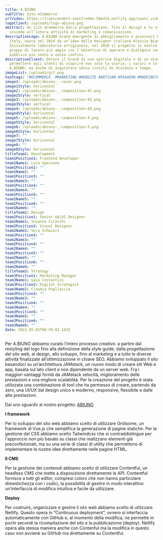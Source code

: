 ```yaml
---
title: A.BIUNO
subTitle: Sito eCommerce
urlVideo: https://transcendent-semifreddo-59ed14.netlify.app/suoni_video.mp4
logoClient: /uploads/logo-abiuno.png
abstract: Un sito eCommerce dalla progettazione, fino al design e lo sviluppo,
  insieme all’intera attività di marketing e comunicazione.
descriptionLogo: A.BIUNO brand emergente di abbigliamento e accessori Made in
  Italy, nasce nel 2014 da un’idea della designer italiana Alessia Bianco.
  Inizialmente laboratorio artigianale, nel 2020 il progetto si evolve in un
  gruppo di lavoro più ampio con l’obiettivo di operare e dialogare con un
  pubblico più vasto e senza confini.
descriptionClient: Dotare il brand di una vetrina digitale e di un eCommerce per
  permettere agli utenti di scoprire non solo la storia, i valori e le creazioni
  A.BIUNO, ma anche di acquistare senza vincoli di distanza e tempo.
imageList: /uploads/gif.png
hashtags: "#ECOMMERCE  #MARKETING #WEBSITE #ARTISAN #FASHION #MADEINITALY #MODA"
image1: /uploads/abiuno-_-cover.png
image1Style: horizontal
image2: /uploads/abiuno-_-composition-01.png
image2Style: vertical
image3: /uploads/abiuno-_-composition-02.png
image3Style: vertical
image4: /uploads/abiuno-_-composition-03.png
image4Style: horizontal
image5: /uploads/abiuno-_-composition-4.png
image5Style: horizontal
image6: /uploads/abiuno-_-composition-5.png
image6Style: horizontal
image7: ""
image7Style: horizontal
image8: ""
image8Style: horizontal
titleTeam1: Development
team1Position1: Frontend Developer
team1Name1: Luca Spezzano
team1Position2: ""
team1Name2: ""
team1Position3: ""
team1Name3: ""
team1Position4: ""
team1Name4: ""
team1Position5: ""
team1Name5: ""
team1Position6: ""
team1Name6: ""
titleTeam2: Design
team2Position1: Senior UX/UI Designer
team2Name1: Susanna Cirocchi
team2Position2: Visual Designer
team2Name2: Vera Schwierz
team2Position3: ""
team2Name3: ""
team2Position4: ""
team2Name4: ""
team2Position5: ""
team2Name5: ""
team2Position6: ""
team2Name6: ""
titleTeam3: Strategy
team3Position1: Marketing Manager
team3Name1: Gaia Costantini
team3Position2: Digital Strategist
team3Name2: Claudia Pagliaccia
team3Position3: ""
team3Name3: ""
team3Position4: ""
team3Name4: ""
team3Position5: ""
team3Name5: ""
team3Position6: ""
team3Name6: ""
date: 2022-05-01T08:59:02.143Z
---
```

Per A.BIUNO abbiamo curato l’intero processo creativo: a partire dal restyling del logo fino alla definizione della style guide; dalla progettazione del sito web, al design, allo sviluppo, fino al marketing e a tutte le diverse attività finalizzate all’ottimizzazione in chiave SEO.
Abbiamo sviluppato il sito basandoci su un’architettura JAMstack, un nuovo modo di creare siti Web e app, basata sul lato client e non dipendente da un server web. Fra i maggiori vantaggi forniti da JAMstack velocità, miglioramento delle prestazioni e una migliore scalabilità. Per la creazione del progetto è stata utilizzata una combinazione di tool che ha permesso di creare, partendo da zero, una UI/UX dal design unico e moderno, responsive, flessibile e dalle alte prestazioni.

Dai uno sguardo al nostro progetto: [ABIUNO](https://www.abiuno.com/)

**I framework**

Per lo sviluppo del sito web abbiamo scelto di utilizzare Gridsome, un framework di Vue.js che semplifica la generazione di pagine statiche. Per la gestione del CSS abbiamo scelto Tailwindcss che si contraddistingue per l'approccio non più basato su classi che realizzano elementi già preconfezionati, ma su una serie di classi di utility che permettono di implementare le nostre idee direttamente nelle pagine HTML.

**Il CMS**

Per la gestione dei contenuti abbiamo scelto di utilizzare Contentful, un headless CMS che mette a disposizione direttamente le API. Contentful fornisce a tutti gli editor, compresi coloro che non hanno particolare dimestichezza con i codici, la possibilità di gestire in modo interattivo un’interfaccia di modifica intuitiva e facile da utilizzare.

**Deploy**

Per costruire, organizzare e gestire il sito web abbiamo scelto di utilizzare Netlify. Questo opera in “Continuous deployment", ovvero si interfaccia automaticamente con GitHub e, al momento della modifica, ne permette in pochi secondi la ricompilazione del sito e la pubblicazione (deploy). Netlify opera alla stessa maniera anche con Contenful ma la modifica in questo caso non avviene su GitHub ma direttamente su Contentful.